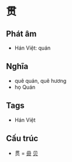 # 贯

## Phát âm
* Hán Việt: quán

## Nghĩa
* quê quán, quê hương
* họ Quán

## Tags
* Hán Việt

## Cấu trúc
* 贯 = [毌](毌.md) [贝](贝.md)

<script>window.HANZI_FIELD='贯';</script>